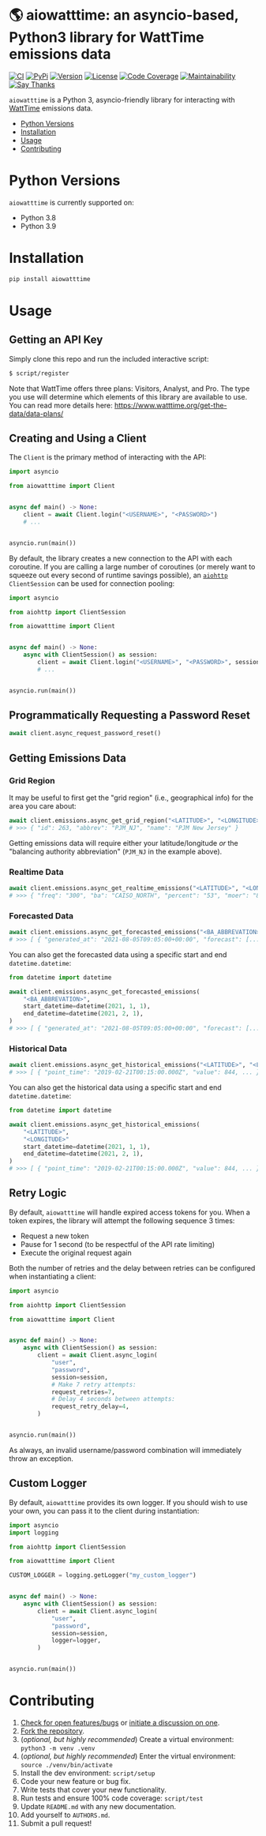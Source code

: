 # 🌎 aiowatttime: an asyncio-based, Python3 library for WattTime emissions data

[![CI](https://github.com/bachya/aiowatttime/workflows/CI/badge.svg)](https://github.com/bachya/aiowatttime/actions)
[![PyPi](https://img.shields.io/pypi/v/aiowatttime.svg)](https://pypi.python.org/pypi/aiowatttime)
[![Version](https://img.shields.io/pypi/pyversions/aiowatttime.svg)](https://pypi.python.org/pypi/aiowatttime)
[![License](https://img.shields.io/pypi/l/aiowatttime.svg)](https://github.com/bachya/aiowatttime/blob/master/LICENSE)
[![Code Coverage](https://codecov.io/gh/bachya/aiowatttime/branch/master/graph/badge.svg)](https://codecov.io/gh/bachya/aiowatttime)
[![Maintainability](https://api.codeclimate.com/v1/badges/781e64940b1302ae9ac3/maintainability)](https://codeclimate.com/github/bachya/aiowatttime/maintainability)
[![Say Thanks](https://img.shields.io/badge/SayThanks-!-1EAEDB.svg)](https://saythanks.io/to/bachya)

`aiowatttime` is a Python 3, asyncio-friendly library for interacting with
[WattTime](https://www.watttime.org) emissions data.

- [Python Versions](#python-versions)
- [Installation](#installation)
- [Usage](#usage)
- [Contributing](#contributing)

# Python Versions

`aiowatttime` is currently supported on:

* Python 3.8
* Python 3.9

# Installation

```python
pip install aiowatttime
```

# Usage

## Getting an API Key

Simply clone this repo and run the included interactive script:

```bash
$ script/register
```

Note that WattTime offers three plans: Visitors, Analyst, and Pro. The type you use
will determine which elements of this library are available to use. You can read more
details here: https://www.watttime.org/get-the-data/data-plans/

## Creating and Using a Client

The `Client` is the primary method of interacting with the API:

```python
import asyncio

from aiowatttime import Client


async def main() -> None:
    client = await Client.login("<USERNAME>", "<PASSWORD>")
    # ...


asyncio.run(main())
```

By default, the library creates a new connection to the API with each coroutine. If
you are calling a large number of coroutines (or merely want to squeeze out every second of runtime savings possible), an
[`aiohttp`](https://github.com/aio-libs/aiohttp) `ClientSession` can be used for connection
pooling:

```python
import asyncio

from aiohttp import ClientSession

from aiowatttime import Client


async def main() -> None:
    async with ClientSession() as session:
        client = await Client.login("<USERNAME>", "<PASSWORD>", session=session)
        # ...


asyncio.run(main())
```

## Programmatically Requesting a Password Reset

```python
await client.async_request_password_reset()
```

## Getting Emissions Data

### Grid Region

It may be useful to first get the "grid region" (i.e., geographical info) for the area
you care about:

```python
await client.emissions.async_get_grid_region("<LATITUDE>", "<LONGITUDE>")
# >>> { "id": 263, "abbrev": "PJM_NJ", "name": "PJM New Jersey" }
```

Getting emissions data will require either your latitude/longitude _or_ the "balancing
authority abbreviation" (``PJM_NJ`` in the example above).

### Realtime Data

```python
await client.emissions.async_get_realtime_emissions("<LATITUDE>", "<LONGITUDE>")
# >>> { "freq": "300", "ba": "CAISO_NORTH", "percent": "53", "moer": "850.743982", ... }
```

### Forecasted Data

```python
await client.emissions.async_get_forecasted_emissions("<BA_ABBREVATION>")
# >>> [ { "generated_at": "2021-08-05T09:05:00+00:00", "forecast": [...] } ]
```

You can also get the forecasted data using a specific start and end `datetime.datetime`:

```python
from datetime import datetime

await client.emissions.async_get_forecasted_emissions(
    "<BA_ABBREVATION>",
    start_datetime=datetime(2021, 1, 1),
    end_datetime=datetime(2021, 2, 1),
)
# >>> [ { "generated_at": "2021-08-05T09:05:00+00:00", "forecast": [...] } ]
```

### Historical Data

```python
await client.emissions.async_get_historical_emissions("<LATITUDE>", "<LONGITUDE>")
# >>> [ { "point_time": "2019-02-21T00:15:00.000Z", "value": 844, ... } ]
```

You can also get the historical data using a specific start and end `datetime.datetime`:

```python
from datetime import datetime

await client.emissions.async_get_historical_emissions(
    "<LATITUDE>",
    "<LONGITUDE>"
    start_datetime=datetime(2021, 1, 1),
    end_datetime=datetime(2021, 2, 1),
)
# >>> [ { "point_time": "2019-02-21T00:15:00.000Z", "value": 844, ... } ]
```

## Retry Logic

By default, `aiowatttime` will handle expired access tokens for you. When a token expires,
the library will attempt the following sequence 3 times:

* Request a new token
* Pause for 1 second (to be respectful of the API rate limiting)
* Execute the original request again

Both the number of retries and the delay between retries can be configured when
instantiating a client:

```python
import asyncio

from aiohttp import ClientSession

from aiowatttime import Client


async def main() -> None:
    async with ClientSession() as session:
        client = await Client.async_login(
            "user",
            "password",
            session=session,
            # Make 7 retry attempts:
            request_retries=7,
            # Delay 4 seconds between attempts:
            request_retry_delay=4,
        )


asyncio.run(main())
```

As always, an invalid username/password combination will immediately throw an exception.

## Custom Logger

By default, `aiowatttime` provides its own logger. If you should wish to use your own, you
can pass it to the client during instantiation:

```python
import asyncio
import logging

from aiohttp import ClientSession

from aiowatttime import Client

CUSTOM_LOGGER = logging.getLogger("my_custom_logger")


async def main() -> None:
    async with ClientSession() as session:
        client = await Client.async_login(
            "user",
            "password",
            session=session,
            logger=logger,
        )


asyncio.run(main())
```

# Contributing

1. [Check for open features/bugs](https://github.com/bachya/aiowatttime/issues)
  or [initiate a discussion on one](https://github.com/bachya/aiowatttime/issues/new).
2. [Fork the repository](https://github.com/bachya/aiowatttime/fork).
3. (_optional, but highly recommended_) Create a virtual environment: `python3 -m venv .venv`
4. (_optional, but highly recommended_) Enter the virtual environment: `source ./venv/bin/activate`
5. Install the dev environment: `script/setup`
6. Code your new feature or bug fix.
7. Write tests that cover your new functionality.
8. Run tests and ensure 100% code coverage: `script/test`
9. Update `README.md` with any new documentation.
10. Add yourself to `AUTHORS.md`.
11. Submit a pull request!
